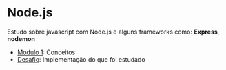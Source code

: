# Node.js

Estudo sobre javascript com Node.js e alguns frameworks como: **Express**, **nodemon**

- [Modulo 1](https://github.com/samuelmjs/Estudo-Node.js/tree/master/Modulo%201): Conceitos
- [Desafio](https://github.com/samuelmjs/Estudo-Node.js/tree/master/Desafio): Implementação do que foi estudado

